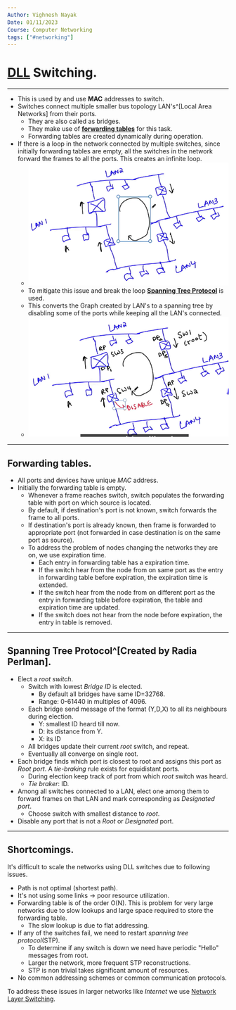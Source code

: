 ```yaml
---
Author: Vighnesh Nayak
Date: 01/11/2023
Course: Computer Networking
tags: ["#networking"]
---
```

# [DLL](DLL.md) Switching.
---
- This is used by [](Medium%20Access%20Control%20(MAC).md#Wired%20Medium|Ethernets) and use **MAC** addresses to switch.
- Switches connect multiple smaller bus topology LAN's^[Local Area Networks] from their ports.
	- They are also called as bridges.
	- They make use of **[forwarding tables](#Forwarding%20tables.)** for this task.
	- Forwarding tables are created dynamically during operation.
- If there is a loop in the network connected by multiple switches, since initially forwarding tables are empty, all the switches in the network forward the frames to all the ports. This creates an infinite loop.
	- ![Pasted image 20231101022155](/static/images/Pasted%20image%2020231101022155.png)
	- To mitigate this issue and break the loop **[Spanning Tree Protocol](#Spanning%20Tree%20Protocol)** is used.
	- This converts the Graph created by LAN's to a spanning tree by disabling some of the ports while keeping all the LAN's connected.
	- ![Pasted image 20231101023743](/static/images/Pasted%20image%2020231101023743.png)

---
## Forwarding tables.
- All ports and devices have unique *MAC* address.
- Initially the forwarding table is empty.
	- Whenever a frame reaches switch, switch populates the forwarding table with port on which source is located.
	- By default, if destination's port is not known, switch forwards the frame to all ports.
	- If destination's port is already known, then frame is forwarded to appropriate port (not forwarded in case destination is on the same port as source).
	- To address the problem of nodes changing the networks they are on, we use expiration time.
		- Each entry in forwarding table has a expiration time.
		- If the switch hear from the node from on same port as the entry in forwarding table before expiration, the expiration time is extended.
		- If the switch hear from the node from on different port as the entry in forwarding table before expiration, the table and expiration time are updated.
		- If the switch does not hear from the node before expiration, the entry in table is removed.

---
## Spanning Tree Protocol^[Created by Radia Perlman].
- Elect a *root switch*.
	- Switch with lowest *Bridge ID* is elected.
		- By default all bridges have same ID=32768. 
		- Range: 0-61440 in multiples of 4096.
	- Each bridge send message of the format (Y,D,X) to all its neighbours during election.
		- Y: smallest ID heard till now.
		- D: its distance from Y.
		- X: its ID
	- All bridges update their current *root* switch, and repeat.
	- Eventually all converge on single root.
- Each bridge finds which port is closest to root and assigns this port as *Root port*. A *tie-braking* rule exists for equidistant ports.
	- During election keep track of port from which *root* switch was heard.
	- *Tie braker*: ID.
- Among all switches connected to a LAN, elect one among them to forward frames on that LAN and mark corresponding as *Designated port*.
	- Choose switch with smallest distance to *root*.
- Disable any port that is not a *Root* or *Designated* port.  
---
## Shortcomings.
It's difficult to scale the networks using DLL switches due to following issues.
- Path is not optimal (shortest path).
- It's not using some links $\to$ poor resource utilization.
- Forwarding table is of the order O(N). This is problem for very large networks due to slow lookups and large space required to store the forwarding table.
	- The slow lookup is due to flat addressing.
- If any of the switches fail, we need to restart *spanning tree protocol*(STP).
	- To determine if any switch is down we need have periodic "Hello" messages from root.
	- Larger the network, more frequent STP reconstructions. 
	- STP is non trivial takes significant amount of resources.
- No common addressing schemes or common communication protocols.

To address these issues in larger networks like *Internet* we use [Network Layer Switching](Network%20Layer%20Switching.md).


